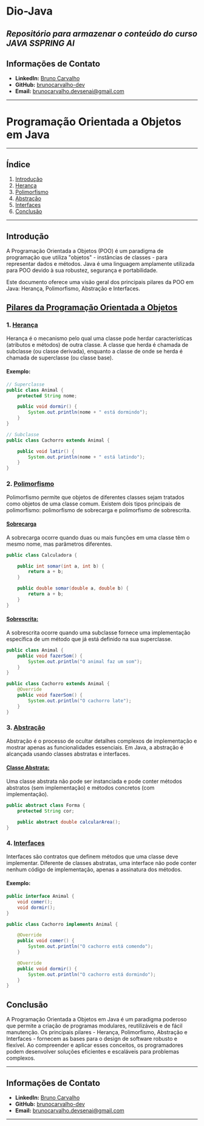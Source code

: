 # Dio-Java
*Repositório para armazenar o conteúdo do curso **JAVA SSPRING AI***
-----

## Informações de Contato

- **LinkedIn:** [Bruno Carvalho](https://www.linkedin.com/in/bruno-carvalho-dev)
- **GitHub:** [brunocarvalho-dev](https://github.com/brunocarvalho-dev)
- **Email:** brunocarvalho.devsenai@gmail.com

-----
# Programação Orientada a Objetos em Java
---

## Índice
1. [Introdução](#introdução)
2. [Herança](#herança)
3. [Polimorfismo](#polimorfismo)
4. [Abstração](#abstração)
5. [Interfaces](#interfaces)
6. [Conclusão](#conclusão)

---

## Introdução

A Programação Orientada a Objetos (POO) é um paradigma de programação que utiliza "objetos" - instâncias de classes - para representar dados e métodos. Java é uma linguagem amplamente utilizada para POO devido à sua robustez, segurança e portabilidade.

Este documento oferece uma visão geral dos principais pilares da POO em Java: Herança, Polimorfismo, Abstração e Interfaces.

## [Pilares da Programação Orientada a Objetos](com/dio-java-orientacao-objetos)

### 1. [Herança](com\dio-java-orientacao-objetos\ExemploPoo\ExemploPooAbstracaoPolimorfismo)

Herança é o mecanismo pelo qual uma classe pode herdar características (atributos e métodos) de outra classe. A classe que herda é chamada de subclasse (ou classe derivada), enquanto a classe de onde se herda é chamada de superclasse (ou classe base).

#### Exemplo:

```java
// Superclasse
public class Animal {
    protected String nome;

    public void dormir() {
        System.out.println(nome + " está dormindo");
    }
}

// Subclasse
public class Cachorro extends Animal {

    public void latir() {
        System.out.println(nome + " está latindo");
    }
}
```

### 2. [Polimorfismo](com\dio-java-orientacao-objetos\ExemploPoo\ExemploPooAbstracaoPolimorfismo)

Polimorfismo permite que objetos de diferentes classes sejam tratados como objetos de uma classe comum. Existem dois tipos principais de polimorfismo: polimorfismo de sobrecarga e polimorfismo de sobrescrita.

#### [Sobrecarga](com/dio-java-basico/operadores/Operadores-Java/src/Calculadora.java)

A sobrecarga ocorre quando duas ou mais funções em uma classe têm o mesmo nome, mas parâmetros diferentes.

```java
public class Calculadora {

    public int somar(int a, int b) {
        return a + b;
    }

    public double somar(double a, double b) {
        return a + b;
    }
}
```

#### [Sobrescrita:](com/dio-java-basico/operadores/Operadores-Java/src/Calculadora.java)

A sobrescrita ocorre quando uma subclasse fornece uma implementação específica de um método que já está definido na sua superclasse.

```java
public class Animal {
    public void fazerSom() {
        System.out.println("O animal faz um som");
    }
}

public class Cachorro extends Animal {
    @Override
    public void fazerSom() {
        System.out.println("O cachorro late");
    }
}
```

### 3. [Abstração](com\dio-java-orientacao-objetos\ExemploPoo\ExemploPooAbstracaoPolimorfismo)

Abstração é o processo de ocultar detalhes complexos de implementação e mostrar apenas as funcionalidades essenciais. Em Java, a abstração é alcançada usando classes abstratas e interfaces.

#### [Classe Abstrata:](com/dio-java-orientacao-objetos/ExemploPoo/ExemploPooAbstracaoPolimorfismo/Apps/AplicativoMenssagem.java)

Uma classe abstrata não pode ser instanciada e pode conter métodos abstratos (sem implementação) e métodos concretos (com implementação).

```java
public abstract class Forma {
    protected String cor;

    public abstract double calcularArea();
}
```

### 4. [Interfaces](com/dio-java-orientacao-objetos/ExemploPoo/ExemploPooInterface)

Interfaces são contratos que definem métodos que uma classe deve implementar. Diferente de classes abstratas, uma interface não pode conter nenhum código de implementação, apenas a assinatura dos métodos.

#### Exemplo:

```java
public interface Animal {
    void comer();
    void dormir();
}

public class Cachorro implements Animal {

    @Override
    public void comer() {
        System.out.println("O cachorro está comendo");
    }

    @Override
    public void dormir() {
        System.out.println("O cachorro está dormindo");
    }
}
```

## Conclusão

A Programação Orientada a Objetos em Java é um paradigma poderoso que permite a criação de programas modulares, reutilizáveis e de fácil manutenção. Os principais pilares - Herança, Polimorfismo, Abstração e Interfaces - fornecem as bases para o design de software robusto e flexível. Ao compreender e aplicar esses conceitos, os programadores podem desenvolver soluções eficientes e escaláveis para problemas complexos.

---

## Informações de Contato

- **LinkedIn:** [Bruno Carvalho](https://www.linkedin.com/in/bruno-carvalho-dev)
- **GitHub:** [brunocarvalho-dev](https://github.com/brunocarvalho-dev)
- **Email:** brunocarvalho.devsenai@gmail.com
---
